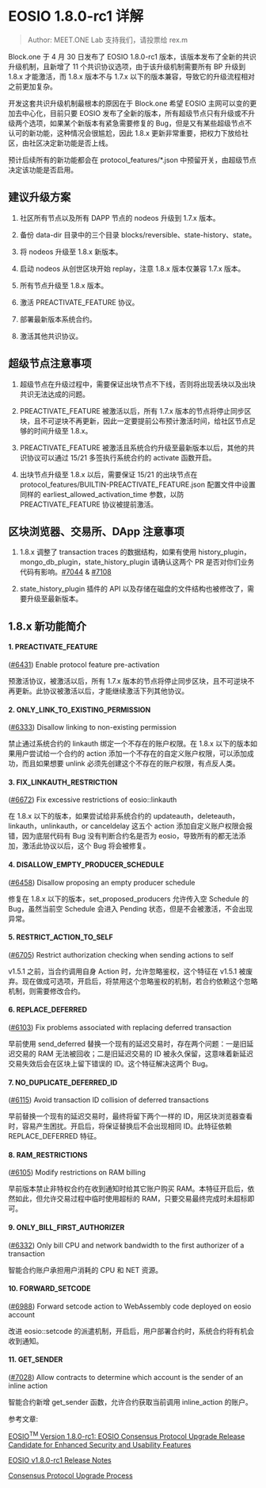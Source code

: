 # EOSIO 1.8.0-rc1 详解

> Author: MEET.ONE Lab
> 支持我们，请投票给 rex.m

Block.one 于 4 月 30 日发布了 EOSIO 1.8.0-rc1 版本，该版本发布了全新的共识升级机制，且新增了 11 个共识协议选项，由于该升级机制需要所有 BP 升级到1.8.x 才能激活，而 1.8.x 版本不与 1.7.x 以下的版本兼容，导致它的升级流程相对之前更加复杂。

开发这套共识升级机制最根本的原因在于 Block.one 希望 EOSIO 主网可以变的更加去中心化，目前只要 EOSIO 发布了全新的版本，所有超级节点只有升级或不升级两个选项，如果某个新版本有紧急需要修复的 Bug，但是又有某些超级节点不认可的新功能，这种情况会很尴尬，因此 1.8.x 更新非常重要，把权力下放给社区，由社区决定新功能是否上线。

预计后续所有的新功能都会在 protocol_features/*.json 中预留开关，由超级节点决定该功能是否启用。

## 建议升级方案

1. 社区所有节点以及所有 DAPP 节点的 nodeos 升级到 1.7.x 版本。

2. 备份 data-dir 目录中的三个目录 blocks/reversible、state-history、state。

3. 将 nodeos 升级至 1.8.x 新版本。

4. 启动 nodeos 从创世区块开始 replay，注意 1.8.x 版本仅兼容 1.7.x 版本。

5. 所有节点升级至 1.8.x 版本。

6. 激活 PREACTIVATE_FEATURE 协议。

7. 部署最新版本系统合约。

8. 激活其他共识协议。


## 超级节点注意事项

1. 超级节点在升级过程中，需要保证出块节点不下线，否则将出现丢块以及出块共识无法达成的问题。

2. PREACTIVATE_FEATURE 被激活以后，所有 1.7.x 版本的节点将停止同步区块，且不可逆块不再更新，因此一定要提前公布预计激活时间，给社区节点足够的时间升级至 1.8.x。

3. PREACTIVATE_FEATURE 被激活且系统合约升级至最新版本以后，其他的共识协议可以通过 15/21 多签执行系统合约的 activate 函数开启。

4. 出块节点升级至 1.8.x 以后，需要保证 15/21 的出块节点在 protocol_features/BUILTIN-PREACTIVATE_FEATURE.json 配置文件中设置同样的 earliest_allowed_activation_time 参数，以防 PREACTIVATE_FEATURE 协议被提前激活。


## 区块浏览器、交易所、DApp 注意事项

1. 1.8.x 调整了 transaction traces 的数据结构，如果有使用 history_plugin，mongo_db_plugin，state_history_plugin 请确认这两个 PR 是否对你们业务代码有影响。[#7044](https://github.com/EOSIO/eos/pull/7044) & [#7108](https://github.com/EOSIO/eos/pull/7108)

2. state_history_plugin 插件的 API 以及存储在磁盘的文件结构也被修改了，需要升级至最新版本。


## 1.8.x 新功能简介

#### 1. PREACTIVATE_FEATURE

\([#6431](https://github.com/EOSIO/eos/issues/6431)\) Enable protocol feature pre-activation

预激活协议，被激活以后，所有 1.7.x 版本的节点将停止同步区块，且不可逆块不再更新。此协议被激活以后，才能继续激活下列其他协议。

#### 2. ONLY_LINK_TO_EXISTING_PERMISSION

\([#6333](https://github.com/EOSIO/eos/issues/6333)\) Disallow linking to non-existing permission

禁止通过系统合约的 linkauth 绑定一个不存在的账户权限。在 1.8.x 以下的版本如果用户尝试给一个合约的 action 添加一个不存在的自定义账户权限，可以添加成功，而且如果想要 unlink 必须先创建这个不存在的账户权限，有点反人类。

#### 3. FIX_LINKAUTH_RESTRICTION

\([#6672](https://github.com/EOSIO/eos/issues/6672)\) Fix excessive restrictions of eosio::linkauth

在 1.8.x 以下的版本，如果尝试给非系统合约的 updateauth，deleteauth，linkauth，unlinkauth，or canceldelay 这五个 action 添加自定义账户权限会报错，因为底层代码有 Bug 没有判断合约名是否为 eosio，导致所有的都无法添加，激活此协议以后，这个 Bug 将会被修复。

#### 4. DISALLOW_EMPTY_PRODUCER_SCHEDULE

\([#6458](https://github.com/EOSIO/eos/issues/6458)\) Disallow proposing an empty producer schedule

修复在 1.8.x 以下的版本，set_proposed_producers 允许传入空 Schedule 的 Bug，虽然当前空 Schedule 会进入 Pending 状态，但是不会被激活，不会出现异常。

#### 5. RESTRICT_ACTION_TO_SELF

\([#6705](https://github.com/EOSIO/eos/issues/6705)\) Restrict authorization checking when sending actions to self

v1.5.1 之前，当合约调用自身 Action 时，允许忽略鉴权，这个特征在 v1.5.1 被废弃。现在做成可选项，开启后，将禁用这个忽略鉴权的机制，若合约依赖这个忽略机制，则需要修改合约。

#### 6. REPLACE_DEFERRED

\([#6103](https://github.com/EOSIO/eos/issues/6103)\) Fix problems associated with replacing deferred transaction

早前使用 send_deferred 替换一个现有的延迟交易时，存在两个问题：一是旧延迟交易的 RAM 无法被回收；二是旧延迟交易的 ID 被永久保留，这意味着新延迟交易失效后会在区块上留下错误的 ID。这个特征解决这两个 Bug。

#### 7. NO_DUPLICATE_DEFERRED_ID

\([#6115](https://github.com/EOSIO/eos/issues/6115)\) Avoid transaction ID collision of deferred transactions

早前替换一个现有的延迟交易时，最终将留下两个一样的 ID，用区块浏览器查看时，容易产生困扰。开启后，将保证替换后不会出现相同 ID。此特征依赖 REPLACE_DEFERRED 特征。

#### 8. RAM_RESTRICTIONS

\([#6105](https://github.com/EOSIO/eos/issues/6105)\) Modify restrictions on RAM billing

早前版本禁止非特权合约在收到通知时给其它账户购买 RAM。本特征开启后，依然如此，但允许交易过程中临时使用超标的 RAM，只要交易最终完成时未超标即可。

#### 9. ONLY_BILL_FIRST_AUTHORIZER

\([#6332](https://github.com/EOSIO/eos/issues/6332)\) Only bill CPU and network bandwidth to the first authorizer of a transaction

智能合约账户承担用户消耗的 CPU 和 NET 资源。

#### 10. FORWARD_SETCODE

\([#6988](https://github.com/EOSIO/eos/issues/6988)\) Forward setcode action to WebAssembly code deployed on eosio account

改进 eosio::setcode 的派遣机制，开启后，用户部署合约时，系统合约将有机会收到通知。

#### 11. GET_SENDER
\([#7028](https://github.com/EOSIO/eos/issues/7028)\) Allow contracts to determine which account is the sender of an inline action

智能合约新增 get_sender 函数，允许合约获取当前调用 inline_action 的账户。


参考文章:

[EOSIO<sup>TM</sup> Version 1.8.0-rc1: EOSIO Consensus Protocol Upgrade Release Candidate for Enhanced Security and Usability Features](https://medium.com/eosio/eosio-version-1-8-0-rc1-2d2d68995bbe)

[EOSIO v1.8.0-rc1 Release Notes](https://github.com/EOSIO/eos/releases/tag/v1.8.0-rc1)

[Consensus Protocol Upgrade Process](https://github.com/EOSIO/eos/issues/7237)